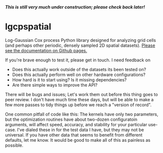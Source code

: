***This is still very much under construction; please check back later!***


# lgcpspatial

Log-Gaussian Cox process Python library designed for analyzing grid cells (and perhaps other periodic, densely sampled 2D spatial datasets).
[Please see the documentation on Github pages.](https://michaelerule.github.io/lgcpspatial/index.html)



If you're brave enough to test it, please get in touch. I need feedback on
 
 - Does this actually work outside of the datasets its been tested on?
 - Does this actually perform well on other hardware configurations?
 - How hard is it to start using? Is it missing dependencies? 
 - Are there simple ways to improve the API? 

There will be bugs and issues; Let's work them out before this thing goes to peer review. I don't have much time these days, but will be able to make a few more passes to tidy things up before we reach a "version of record".


One common pitfall of code like this: The kernels have only two parameters, but the optimization routines have about two-dozen configuratoin arguments, will affect speed, accuracy, and stability for your particular use-case. I've dialed these in for the test data I have, but they may not be universal. If you have other data that seems to benefit from different defaults, let me know. It would be good to make all of this as painless as possible.
